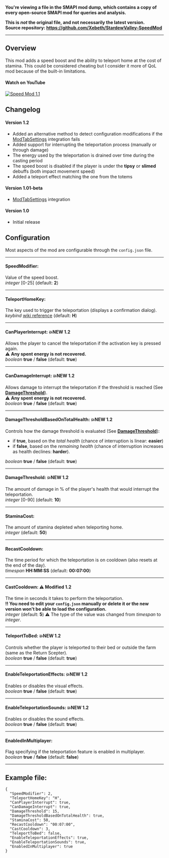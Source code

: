 **You're viewing a file in the SMAPI mod dump, which contains a copy of every open-source SMAPI mod
for queries and analysis.**

**This is _not_ the original file, and not necessarily the latest version.**  
**Source repository: https://github.com/Xebeth/StardewValley-SpeedMod**

----


## Overview
This mod adds a speed boost and the ability to teleport home at the cost of stamina. This could be considered cheating but I consider it more of QoL mod because of the built-in limitations.
#### Watch on YouTube
[![Speed Mod 1.1](https://img.youtube.com/vi/PtgfM0SvUS8/0.jpg)](https://www.youtube.com/watch?v=PtgfM0SvUS8 "Watch on YouTube")

## Changelog
#### Version 1.2
* Added an alternative method to detect configuration modifications if the [ModTabSettings](https://github.com/Xebeth/SVM/releases) integration fails
* Added support for interrupting the teleportation process (manually or through damage)
* The energy used by the teleportation is drained over time during the casting period
* The speed boost is disabled if the player is under the **tipsy** or **slimed** debuffs (both impact movement speed)
* Added a teleport effect matching the one from the totems
#### Version 1.01-beta 
* [ModTabSettings](https://github.com/Xebeth/SVM/releases) integration
#### Version 1.0 
* Initial release

## Configuration
Most aspects of the mod are configurable through the `config.json` file.  
  
___
#### SpeedModifier:
Value of the speed boost.  
*integer* [0-25] (default: **2**)  
___
#### TeleportHomeKey:
The key used to trigger the teleportation (displays a confirmation dialog).  
*keybind* [wiki reference](https://stardewvalleywiki.com/Modding:Player_Guide/Key_Bindings) (default: **H**)  
___
#### CanPlayerInterrupt: 💥NEW 1.2
Allows the player to cancel the teleportation if the activation key is pressed again.  
⚠ **Any spent energy is not recovered.**  
*boolean* **true** / **false** (default: **true**)  
___
#### CanDamageInterrupt: 💥NEW 1.2
Allows damage to interrupt the teleportation if the threshold is reached (See [**DamageThreshold**](#damagethreshold-new-12)).  
⚠ **Any spent energy is not recovered.**  
*boolean* **true** / **false** (default: **true**)  
___
#### DamageThresholdBasedOnTotalHealth: 💥NEW 1.2
Controls how the damage threshold is evaluated (See [**DamageThreshold**](#damagethreshold-new-12)):  
* if **true**, based on the *total health* (chance of interruption is linear: **easier**)
* if **false**, based on the *remaining health* (chance of interruption increases as health declines: **harder**).  

*boolean* **true** / **false** (default: **true**)  
___
#### DamageThreshold: 💥NEW 1.2
The amount of damage in % of the player's health that would interrupt the teleportation.  
*integer* [0-90] (default: **10**)  
___
#### StaminaCost:
The amount of stamina depleted when teleporting home.  
*integer* (default: **50**)  
___
#### RecastCooldown:
The time period for which the teleportation is on cooldown (also resets at the end of the day).  
*timespan* **HH:MM:SS** (default: **00:07:00**)  
___
#### CastCooldown: ⚠ Modified 1.2
The time in seconds it takes to perform the teleportation.  
**‼ You need to edit your `config.json` manually or delete it or the new version won't be able to load the configuration.**  
*integer* (default: **5**) ⚠ The type of the value was changed from *timespan* to *integer*.  
___
#### TeleportToBed: 💥NEW 1.2
Controls whether the player is teleported to their bed or outside the farm (same as the Return Scepter).  
*boolean* **true** / **false** (default: **true**)  
___
#### EnableTeleportationEffects: 💥NEW 1.2
Enables or disables the visual effects.  
*boolean* **true** / **false** (default: **true**)  
___
#### EnableTeleportationSounds: 💥NEW 1.2
Enables or disables the sound effects.  
*boolean* **true** / **false** (default: **true**)  
___
#### EnabledInMultiplayer:
Flag specifying if the teleportation feature is enabled in multiplayer.  
*boolean* **true** / **false** (default: **false**)  
___
## Example file:
```
{
  "SpeedModifier": 2,
  "TeleportHomeKey": "H",
  "CanPlayerInterrupt": true,
  "CanDamageInterrupt": true,
  "DamageThreshold": 15,
  "DamageThresholdBasedOnTotalHealth": true,
  "StaminaCost": 50,
  "RecastCooldown": "00:07:00",
  "CastCooldown": 3,
  "TeleportToBed": false,
  "EnableTeleportationEffects": true,
  "EnableTeleportationSounds": true,
  "EnabledInMultiplayer": true
}
```
